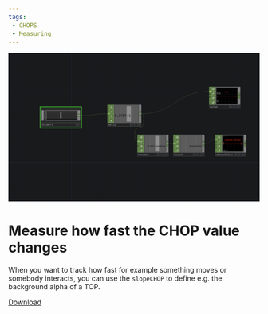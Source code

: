 ```yaml
---
tags:
 - CHOPS
 - Measuring
---
```


![Measure how fast the value changes](./img/MeasureSpeedValChange.png)

# Measure how fast the CHOP value changes
When you want to track how fast for example something moves or somebody interacts, you can use the `slopeCHOP` to define e.g. the background alpha of a TOP.


[Download](./files/measureSpeedOfValueChange.tox)